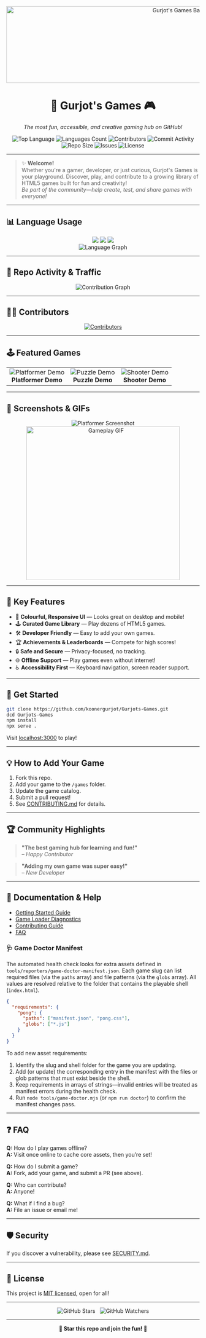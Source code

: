 <p align="center">
  <img src="https://github.com/koonergurjot/Gurjots-Games/raw/main/assets/gurjots-games-banner.png" alt="Gurjot's Games Banner" width="900" height="200">
</p>

<h1 align="center">🎉 Gurjot's Games 🎮</h1>

<p align="center">
  <i>The most fun, accessible, and creative gaming hub on GitHub!</i>
</p>

<p align="center">
  <img src="https://img.shields.io/github/languages/top/koonergurjot/Gurjots-Games?style=for-the-badge&color=brightgreen" alt="Top Language">
  <img src="https://img.shields.io/github/languages/count/koonergurjot/Gurjots-Games?style=for-the-badge&color=blue" alt="Languages Count">
  <img src="https://img.shields.io/github/contributors/koonergurjot/Gurjots-Games?style=for-the-badge&color=orange" alt="Contributors">
  <img src="https://img.shields.io/github/commit-activity/m/koonergurjot/Gurjots-Games?style=for-the-badge&color=yellow" alt="Commit Activity">
  <img src="https://img.shields.io/github/repo-size/koonergurjot/Gurjots-Games?style=for-the-badge&color=purple" alt="Repo Size">
  <img src="https://img.shields.io/github/issues/koonergurjot/Gurjots-Games?style=for-the-badge&color=pink" alt="Issues">
  <img src="https://img.shields.io/github/license/koonergurjot/Gurjots-Games?style=for-the-badge&color=red" alt="License">
</p>

---

> ✨ **Welcome!**  
> Whether you're a gamer, developer, or just curious, Gurjot's Games is your playground. Discover, play, and contribute to a growing library of HTML5 games built for fun and creativity!  
> *Be part of the community—help create, test, and share games with everyone!*

---

## 📊 Language Usage

<p align="center">
  <img src="https://img.shields.io/badge/JavaScript-80%25-yellow?style=flat-square">
  <img src="https://img.shields.io/badge/HTML-15%25-orange?style=flat-square">
  <img src="https://img.shields.io/badge/CSS-5%25-blue?style=flat-square">
  <br>
  <img src="https://github-readme-stats.vercel.app/api/top-langs/?username=koonergurjot&repo=Gurjots-Games&layout=compact&theme=tokyonight" alt="Language Graph"/>
</p>

---

## 🚦 Repo Activity & Traffic

<p align="center">
  <img src="https://github-readme-activity-graph.vercel.app/graph?username=koonergurjot&repo=Gurjots-Games&theme=react-dark" alt="Contribution Graph"/>
</p>

---

## 🧑‍💻 Contributors

<p align="center">
  <a href="https://github.com/koonergurjot/Gurjots-Games/graphs/contributors">
    <img src="https://contrib.rocks/image?repo=koonergurjot/Gurjots-Games" alt="Contributors"/>
  </a>
</p>

---

## 🕹️ Featured Games

<table>
  <tr>
    <td align="center">
      <img src="https://via.placeholder.com/120x60?text=Platformer" alt="Platformer Demo"/><br>
      <b>Platformer Demo</b>
    </td>
    <td align="center">
      <img src="https://via.placeholder.com/120x60?text=Puzzle" alt="Puzzle Demo"/><br>
      <b>Puzzle Demo</b>
    </td>
    <td align="center">
      <img src="https://via.placeholder.com/120x60?text=Shooter" alt="Shooter Demo"/><br>
      <b>Shooter Demo</b>
    </td>
  </tr>
</table>

---

## 📸 Screenshots & GIFs

<p align="center">
  <img src="https://via.placeholder.com/400x200?text=Platformer+Demo" alt="Platformer Screenshot"/>
  <img src="https://media.giphy.com/media/v1.Y2lkPTc5MGI3NjExd2k0ODRsaGQ1cGd0YjM4bTZudGZ4a3FqMnkxM2Ftdzg2eWZyM2x2eSZlcD12MV9naWZzX3NlYXJjaCZjdD1n/giphy.gif" alt="Gameplay GIF" width="400"/>
</p>

---

## 🌈 Key Features

- 🎨 **Colourful, Responsive UI** — Looks great on desktop and mobile!
- 🕹️ **Curated Game Library** — Play dozens of HTML5 games.
- 🛠️ **Developer Friendly** — Easy to add your own games.
- 🏆 **Achievements & Leaderboards** — Compete for high scores!
- 🔒 **Safe and Secure** — Privacy-focused, no tracking.
- 🌐 **Offline Support** — Play games even without internet!
- ♿ **Accessibility First** — Keyboard navigation, screen reader support.

---

## 🚀 Get Started

```bash
git clone https://github.com/koonergurjot/Gurjots-Games.git
dcd Gurjots-Games
npm install
npx serve .
```
Visit [localhost:3000](http://localhost:3000) to play!

---

## 💡 How to Add Your Game

1. Fork this repo.
2. Add your game to the `/games` folder.
3. Update the game catalog.
4. Submit a pull request!
5. See [CONTRIBUTING.md](CONTRIBUTING.md) for details.

---

## 🏆 Community Highlights

> **"The best gaming hub for learning and fun!"**  
> *– Happy Contributor*

> **"Adding my own game was super easy!"**  
> *– New Developer*

---

## 📖 Documentation & Help

- [Getting Started Guide](#-get-started)
- [Game Loader Diagnostics](games/common/diagnostics/README.md)
- [Contributing Guide](CONTRIBUTING.md)
- [FAQ](#-faq)

### 🩺 Game Doctor Manifest

The automated health check looks for extra assets defined in
`tools/reporters/game-doctor-manifest.json`. Each game slug can list
required files (via the `paths` array) and file patterns (via the `globs`
array). All values are resolved relative to the folder that contains the
playable shell (`index.html`).

```json
{
  "requirements": {
    "pong": {
      "paths": ["manifest.json", "pong.css"],
      "globs": ["*.js"]
    }
  }
}
```

To add new asset requirements:

1. Identify the slug and shell folder for the game you are updating.
2. Add (or update) the corresponding entry in the manifest with the files
   or glob patterns that must exist beside the shell.
3. Keep requirements in arrays of strings—invalid entries will be treated
   as manifest errors during the health check.
4. Run `node tools/game-doctor.mjs` (or `npm run doctor`) to confirm the
   manifest changes pass.

---

## ❓ FAQ

**Q:** How do I play games offline?  
**A:** Visit once online to cache core assets, then you’re set!

**Q:** How do I submit a game?  
**A:** Fork, add your game, and submit a PR (see above).

**Q:** Who can contribute?  
**A:** Anyone!

**Q:** What if I find a bug?  
**A:** File an issue or email me!

---

## 🛡️ Security

If you discover a vulnerability, please see [SECURITY.md](SECURITY.md).

---

## 📄 License

This project is [MIT licensed](LICENSE), open for all!

---

<p align="center">
  <img src="https://img.shields.io/github/stars/koonergurjot/Gurjots-Games?style=social" alt="GitHub Stars"/> &nbsp;
  <img src="https://img.shields.io/github/watchers/koonergurjot/Gurjots-Games?style=social" alt="GitHub Watchers"/>
</p>

---

<p align="center">
  <b>🌟 Star this repo and join the fun! 🌟</b>
</p>
